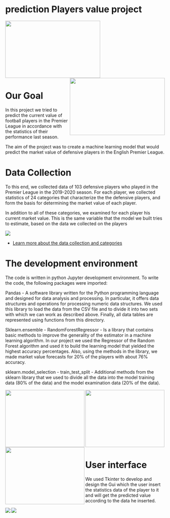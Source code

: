 # prediction Players value project

<p >
  <img src="https://upload.wikimedia.org/wikipedia/en/thumb/f/f2/Premier_League_Logo.svg/1200px-Premier_League_Logo.svg.png" width="300" height="180" align="center">
   <img src="https://e0.365dm.com/20/06/2048x1152/skysports-premier-league-restart_5015502.jpg" width="300" height="180" align="right">
</p>




# Our Goal

In this project we tried to predict the current value of football players in the Premier League in accordance with the statistics of their performance last season.

The aim of the project was to create a machine learning model that would predict the market value of defensive players in the English Premier League.


# Data Collection

To this end, we collected data of 103 defensive players who played in the Premier League in the 2019-2020 season. For each player, we collected statistics of 24 categories that characterize the the defensive players, and form the basis for determining the market value of each player.

In addition to all of these categories, we examined for each player his current market value. This is the same variable that the model we built tries to estimate, based on the data we collected on the players

<img src="https://imgur.com/05qSnBg.png">

+ [Learn more about  the data collection and categories](https://github.com/aricRach/path)


# The development environment

The code is written in python Jupyter development environment. To write the code, the following packages were imported:

Pandas - A software library written for the Python programming language and designed for data analysis and processing. In particular, it offers data structures and operations for processing numeric data structures. We used this library to load the data from the CSV file and to divide it into two sets with which we can work as described above. Finally, all data tables are represented using functions from this directory.

Sklearn.ensemble - RandomForestRegressor - Is a library that contains basic methods to improve the generality of the estimator in a machine learning algorithm. In our project we used the Regressor of the Random Forest algorithm and used it to build the learning model that yielded the highest accuracy percentages. Also, using the methods in the library, we made market value forecasts for 20% of the players with about 76% accuracy.

sklearn.model_selection - train_test_split - Additional methods from the sklearn library that we used to divide all the data into the model training data (80% of the data) and the model examination data (20% of the data).

<p >

<img src="https://upload.wikimedia.org/wikipedia/commons/thumb/3/38/Jupyter_logo.svg/1200px-Jupyter_logo.svg.png.png" width="250" height="180" align="left">
<img src="https://upload.wikimedia.org/wikipedia/commons/thumb/0/05/Scikit_learn_logo_small.svg/1200px-Scikit_learn_logo_small.svg.png" width="250" height="180" align="left">
<img src="https://s3.amazonaws.com/lintel-blogs-static-files/wp-content/uploads/2019/07/14165137/pandas.jpg" width="250" height="180" align="center">

</p>




# User interface

We used Tkinter to develop and design the Gui which the user insert the statistics data  of the player to it and will get the predicted value according to the data he inserted.

<img src="https://imgur.com/9oBJlt3.jpg" align="left">
<img src="https://imgur.com/i2mtCgB.jpg" align="center">




